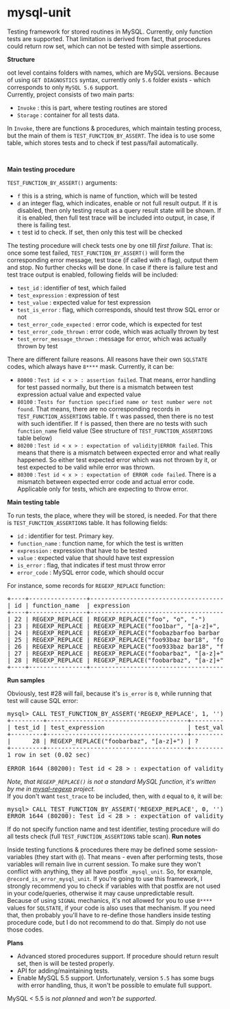mysql-unit
==========

Testing framework for stored routines in MySQL. Currently, only function tests are supported. That limitation is derived from fact, that procedures could return row set, which can not be tested with simple assertions.

**Structure**


oot level contains folders with names, which are MySQL versions. Because of using `GET DIAGNOSTICS` syntax, currently only `5.6` folder exists - which corresponds to only `MySQL 5.6` support.
<br/>
Currently, project consists of two main parts:

- `Invoke`  : this is part, where testing routines are stored
- `Storage` : container for all tests data.

In `Invoke`, there are functions & procedures, which maintain testing process, but the main of them is `TEST_FUNCTION_BY_ASSERT`. The idea is to use some table, which stores tests and to check if test pass/fail automatically.

<br/>

**Main testing procedure**

`TEST_FUNCTION_BY_ASSERT()` arguments:

- `f` this is a string, which is name of function, which will be tested
- `d` an integer flag, which indicates, enable or not full result output. If it is disabled, then only testing result as a query result state will be shown. If it is enabled, then full test trace will be included into output, in case, if there is failing test.
- `t` test id to check. If set, then only this test will be checked

The testing procedure will check tests one by one till _first failure_. That is: once some test failed, `TEST_FUNCTION_BY_ASSERT()` will form the corresponding error message, test trace (if called with `d` flag), output them and stop. No further checks will be done. In case if there is failure test and test trace output is enabled, following fields will be included:

- `test_id` : identifier of test, which failed
- `test_expression` : expression of test
- `test_value` : expected value for test expression
- `test_is_error` : flag, which corresponds, should test throw SQL error or not
- `test_error_code_expected` : error code, which is expected for test
- `test_error_code_thrown` : error code, which was actually thrown by test
- `test_error_message_thrown` : message for error, which was actually thrown by test

There are different failure reasons. All reasons have their own `SQLSTATE` codes, which always have `8****` mask. Currently, it can be:

- `80000` : `Test id < x > : assertion failed`. That means, error handling for test passed normally, but there is a mismatch between test expression actual value and expected value
- `80100` : `Tests for function specified name or test number were not found`. That means, there are no corresponding records in `TEST_FUNCTION_ASSERTIONS` table. If `t` was passed, then there is no test with such identifier. If `f` is passed, then there are no tests with such `function_name` field value (See structure of `TEST_FUNCTION_ASSERTIONS` table below)
- `80200` : `Test id < x > : expectation of validity|ERROR failed`. This means that there is a mismatch between expected error and what really happened. So either test expected error which was not thrown by it, or test expected to be valid while error was thrown.
- `80300` : `Test id < x > : expectation of ERROR code failed`. There is a mismatch between expected error code and actual error code. Applicable only for tests, which are expecting to throw error.

**Main testing table**

To run tests, the place, where they will be stored, is needed. For that there is `TEST_FUNCTION_ASSERTIONS` table. It has following fields:

- `id` : identifier for test. Primary key.
- `function_name` : function name, for which the test is written
- `expression` : expression that have to be tested
- `value` : expected value that should have test expression
- `is_error` : flag, that indicates if test must throw error
- `error_code` : MySQL error code, which should occur

For instance, some records for `REGEXP_REPLACE` function:
<pre>
+----+----------------+-----------------------------------------------------------+---------------+----------+------------+
| id | function_name  | expression                                                | value         | is_error | error_code |
+----+----------------+-----------------------------------------------------------+---------------+----------+------------+
| 22 | REGEXP_REPLACE | REGEXP_REPLACE("foo", "o", "-")                           | f--           |        0 | NULL       |
| 23 | REGEXP_REPLACE | REGEXP_REPLACE("foo1bar", "[a-z]+", "")                   | 1             |        0 | NULL       |
| 24 | REGEXP_REPLACE | REGEXP_REPLACE("foobazbarfoo barbar feo", "foo|bar", "+") | +baz++ ++ feo |        0 | NULL       |
| 25 | REGEXP_REPLACE | REGEXP_REPLACE("foo93baz bar18", "foo|[0-9]+", "-")       | --baz bar-    |        0 | NULL       |
| 26 | REGEXP_REPLACE | REGEXP_REPLACE("foo933baz bar18", "foo|[0-8]", "-")       | -9--baz bar-- |        0 | NULL       |
| 27 | REGEXP_REPLACE | REGEXP_REPLACE("foobarbaz", "[a-z]+", "")                 |               |        0 | NULL       |
| 28 | REGEXP_REPLACE | REGEXP_REPLACE("foobarbaz", "[a-z]+")                     | ?             |        0 | 1318       |
+----+----------------+-----------------------------------------------------------+---------------+----------+------------+
</pre>

**Run samples**

Obviously, test #28 will fail, because it's `is_error` is `0`, while running that test will cause SQL error:
<pre>
mysql> CALL TEST_FUNCTION_BY_ASSERT('REGEXP_REPLACE', 1, '');
+---------+---------------------------------------+------------+---------------+--------------------------+------------------------+-----------------------------------------------------------------------------------+----------------------------------------------------------------------------------------------------------------------------------------------------------------------------------------------------------+
| test_id | test_expression                       | test_value | test_is_error | test_error_code_expected | test_error_code_thrown | test_error_message_thrown                                                         | test_trace                                                                                                                                                                                               |
+---------+---------------------------------------+------------+---------------+--------------------------+------------------------+-----------------------------------------------------------------------------------+----------------------------------------------------------------------------------------------------------------------------------------------------------------------------------------------------------+
|      28 | REGEXP_REPLACE("foobarbaz", "[a-z]+") | ?          |             0 |                     NULL |                   1318 | Incorrect number of arguments for FUNCTION test.REGEXP_REPLACE; expected 3, got 2 | Test id < 28 > : expectation that expression ( REGEXP_REPLACE("foobarbaz", "[a-z]+") ) is valid, failed. ERROR thrown: Incorrect number of arguments for FUNCTION test.REGEXP_REPLACE; expected 3, got 2 |
+---------+---------------------------------------+------------+---------------+--------------------------+------------------------+-----------------------------------------------------------------------------------+----------------------------------------------------------------------------------------------------------------------------------------------------------------------------------------------------------+
1 row in set (0.02 sec)

ERROR 1644 (80200): Test id &lt; 28 > : expectation of validity failed.
</pre>

_Note, that `REGEXP_REPLACE()` is not a standard MySQL function, it's written by me in [mysql-regexp](https://github.com/almadomundo/mysql-regexp) project._
<br/>
If you don't want `test_trace` to be included, then, with `d` equal to `0`, it will be:
<pre>
mysql> CALL TEST_FUNCTION_BY_ASSERT('REGEXP_REPLACE', 0, '');
ERROR 1644 (80200): Test id &lt; 28 > : expectation of validity failed. 
</pre>

If do not specify function name and test identifier, testing procedure will do all tests check (full `TEST_FUNCTION_ASSERTIONS` table scan).
**Run notes**

Inside testing functions & procedures there may be defined some session-variables (they start with `@`). That means - even after performing tests, those variables will remain live in current session. To make sure they won't conflict with anything, they all have postfix `_mysql_unit`. So, for example,  `@record_is_error_mysql_unit`. If you're going to use this framework, I strongly recommend you to check if variables with that postfix are not used in your code/queries, otherwise it may cause unpredictable result.
<br/>
Because of using `SIGNAL` mechanics, it's not allowed for you to use `8****` values for `SQLSTATE`, if your code is also uses that mechanism. If you need that, then probably you'll have to re-define those handlers inside testing procedure code, but I do not recommend to do that. Simply do not use those codes.


**Plans**

- Advanced stored procedures support. If procedure should return result set, then is will be tested properly.
- API for adding/maintaining tests. 
- Enable MySQL 5.5 support. Unfortunately, version `5.5` has some bugs with error handling, thus, it won't be possible to emulate full support.

MySQL < 5.5 is _not planned_ and _won't be supported_.